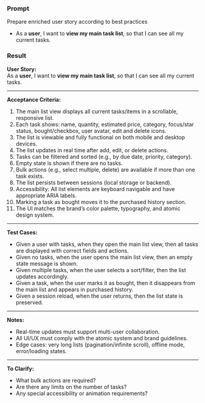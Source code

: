 ### Prompt

Prepare enriched user story according to best practices
- As a **user**, I want to **view my main task list**, so that I can see all my current tasks.

### Result

**User Story:**  
As a **user**, I want to **view my main task list**, so that I can see all my current tasks.

---

**Acceptance Criteria:**
1. The main list view displays all current tasks/items in a scrollable, responsive list.
2. Each task shows: name, quantity, estimated price, category, focus/star status, bought/checkbox, user avatar, edit and delete icons.
3. The list is viewable and fully functional on both mobile and desktop devices.
4. The list updates in real time after add, edit, or delete actions.
5. Tasks can be filtered and sorted (e.g., by due date, priority, category).
6. Empty state is shown if there are no tasks.
7. Bulk actions (e.g., select multiple, delete) are available if more than one task exists.
8. The list persists between sessions (local storage or backend).
9. Accessibility: All list elements are keyboard navigable and have appropriate ARIA labels.
10. Marking a task as bought moves it to the purchased history section.
11. The UI matches the brand’s color palette, typography, and atomic design system.

---

**Test Cases:**
- Given a user with tasks, when they open the main list view, then all tasks are displayed with correct fields and actions.
- Given no tasks, when the user opens the main list view, then an empty state message is shown.
- Given multiple tasks, when the user selects a sort/filter, then the list updates accordingly.
- Given a task, when the user marks it as bought, then it disappears from the main list and appears in purchased history.
- Given a session reload, when the user returns, then the list state is preserved.

---

**Notes:**
- Real-time updates must support multi-user collaboration.
- All UI/UX must comply with the atomic system and brand guidelines.
- Edge cases: very long lists (pagination/infinite scroll), offline mode, error/loading states.

---

**To Clarify:**
- What bulk actions are required?
- Are there any limits on the number of tasks?
- Any special accessibility or animation requirements?

